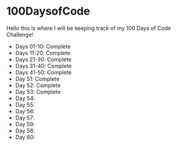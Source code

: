 # 100DaysofCode

Hello this is where I will be keeping track of my 100 Days of Code Challenge!

- Days 01-10: Complete
- Days 11-20: Complete
- Days 21-30: Complete
- Days 31-40: Complete
- Days 41-50: Complete
- Day 51: Complete
- Day 52: Complete
- Day 53: Complete
- Day 54:
- Day 55:
- Day 56:
- Day 57:
- Day 59:
- Day 58:
- Day 60:
